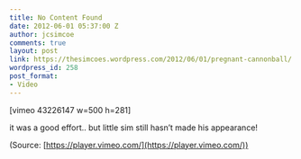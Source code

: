 ```yaml
---
title: No Content Found
date: 2012-06-01 05:37:00 Z
author: jcsimcoe
comments: true
layout: post
link: https://thesimcoes.wordpress.com/2012/06/01/pregnant-cannonball/
wordpress_id: 258
post_format:
- Video
---
```


[vimeo 43226147 w=500 h=281]


it was a good effort.. but little sim still hasn’t made his appearance!

(Source: [https://player.vimeo.com/](https://player.vimeo.com/))

